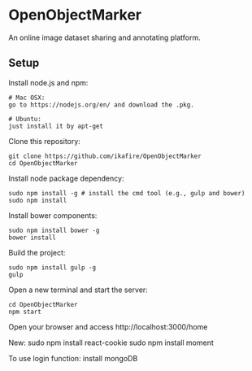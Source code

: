 # OpenObjectMarker
An online image dataset sharing and annotating platform.

## Setup

Install node.js and npm:

    # Mac OSX:
    go to https://nodejs.org/en/ and download the .pkg.

    # Ubuntu:
    just install it by apt-get

Clone this repository:

    git clone https://github.com/ikafire/OpenObjectMarker
    cd OpenObjectMarker

Install node package dependency:

    sudo npm install -g # install the cmd tool (e.g., gulp and bower)
    sudo npm install

Install bower components:

    sudo npm install bower -g
    bower install

Build the project:

    sudo npm install gulp -g
    gulp
    
Open a new terminal and start the server:

    cd OpenObjectMarker
    npm start

Open your browser and access http://localhost:3000/home

New:
sudo npm install react-cookie
sudo npm install moment

To use login function:
install mongoDB